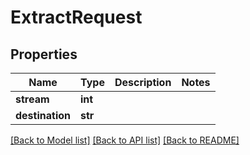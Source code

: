 # ExtractRequest


## Properties

Name | Type | Description | Notes
------------ | ------------- | ------------- | -------------
**stream** | **int** |  | 
**destination** | **str** |  | 

[[Back to Model list]](../README.md#models) [[Back to API list]](../README.md#api-endpoints) [[Back to README]](../README.md)


